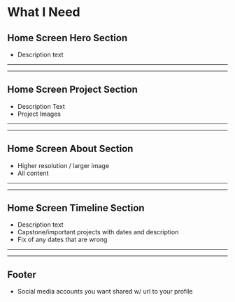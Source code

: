# What I Need

## Home Screen Hero Section

- Description text

---

---

## Home Screen Project Section

- Description Text
- Project Images

---

---

## Home Screen About Section

- Higher resolution / larger image
- All content

---

---

## Home Screen Timeline Section

- Description text
- Capstone/important projects with dates and description
- Fix of any dates that are wrong

---

---

## Footer

- Social media accounts you want shared w/ url to your profile
